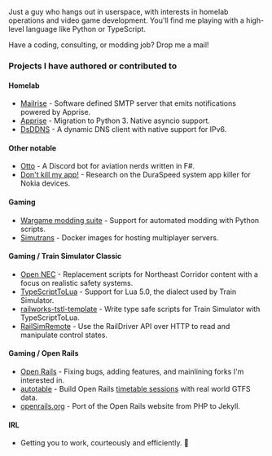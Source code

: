 Just a guy who hangs out in userspace, with interests in homelab operations and video game development. You'll find me playing with a high-level language like Python or TypeScript.

Have a coding, consulting, or modding job? Drop me a mail!

### Projects I have authored or contributed to

#### Homelab

* [Mailrise](https://github.com/YoRyan/mailrise) - Software defined SMTP server that emits notifications powered by Apprise.
* [Apprise](https://github.com/caronc/apprise) - Migration to Python 3. Native asyncio support.
* [DsDDNS](https://github.com/YoRyan/dsddns) - A dynamic DNS client with native support for IPv6.

#### Other notable

* [Otto](https://github.com/YoRyan/otto-bot) - A Discord bot for aviation nerds written in F#.
* [Don't kill my app!](https://github.com/urbandroid-team/dont-kill-my-app) - Research on the DuraSpeed system app killer for Nokia devices.

#### Gaming

* [Wargame modding suite](https://github.com/enohka/moddingSuite) - Support for automated modding with Python scripts.
* [Simutrans](https://github.com/YoRyan/simutrans-server) - Docker images for hosting multiplayer servers.

#### Gaming / Train Simulator Classic

* [Open NEC](https://github.com/YoRyan/open-nec) - Replacement scripts for Northeast Corridor content with a focus on realistic safety systems.
* [TypeScriptToLua](https://github.com/TypeScriptToLua/TypeScriptToLua) - Support for Lua 5.0, the dialect used by Train Simulator.
* [railworks-tstl-template](https://github.com/YoRyan/railworks-tstl-template) - Write type safe scripts for Train Simulator with TypeScriptToLua.
* [RailSimRemote](https://github.com/YoRyan/railsim-remote) - Use the RailDriver API over HTTP to read and manipulate control states.

#### Gaming / Open Rails

* [Open Rails](https://github.com/openrails/openrails) - Fixing bugs, adding features, and mainlining forks I'm interested in.
* [autotable](https://github.com/YoRyan/autotable) - Build Open Rails [timetable sessions](https://github.com/YoRyan/openrails-timetables) with real world GTFS data.
* [openrails.org](https://github.com/openrails/openrails.org) - Port of the Open Rails website from PHP to Jekyll.

#### IRL

* Getting you to work, courteously and efficiently. 🚌
